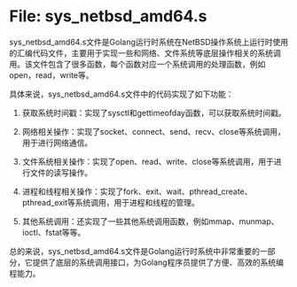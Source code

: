 # File: sys_netbsd_amd64.s

sys_netbsd_amd64.s文件是Golang运行时系统在NetBSD操作系统上运行时使用的汇编代码文件，主要用于实现一些和网络、文件系统等底层操作相关的系统调用。该文件包含了很多函数，每个函数对应一个系统调用的处理函数，例如open，read，write等。

具体来说，sys_netbsd_amd64.s文件中的代码实现了如下功能：

1. 获取系统时间戳：实现了sysctl和gettimeofday函数，可以获取系统时间戳。

2. 网络相关操作：实现了socket、connect、send、recv、close等系统调用，用于进行网络通信。

3. 文件系统相关操作：实现了open、read、write、close等系统调用，用于进行文件的读写操作。

4. 进程和线程相关操作：实现了fork、exit、wait、pthread_create、pthread_exit等系统调用，用于进程和线程的管理。

5. 其他系统调用：还实现了一些其他系统调用函数，例如mmap、munmap、ioctl、fstat等等。

总的来说，sys_netbsd_amd64.s文件是Golang运行时系统中非常重要的一部分，它提供了底层的系统调用接口，为Golang程序员提供了方便、高效的系统编程能力。

